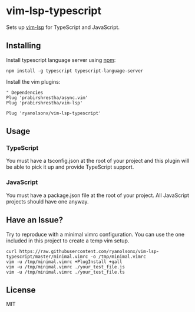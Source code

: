# vim-lsp-typescript

Sets up [vim-lsp](https://github.com/prabirshrestha/vim-lsp) for TypeScript and JavaScript.

## Installing

Install typescript language server using [npm](https://www.npmjs.com):

```
npm install -g typescript typescript-language-server
```

Install the vim plugins:

```viml
" Dependencies
Plug 'prabirshrestha/async.vim'
Plug 'prabirshrestha/vim-lsp'

Plug 'ryanolsonx/vim-lsp-typescript'
```

## Usage

### TypeScript

You must have a tsconfig.json at the root of your project and this plugin will be able to pick it up and provide TypeScript support.

### JavaScript

You must have a package.json file at the root of your project. All JavaScript projects should have one anyway.

## Have an Issue?

Try to reproduce with a minimal vimrc configuration. You can use the one included in this project to create a temp vim setup.

```
curl https://raw.githubusercontent.com/ryanolsonx/vim-lsp-typescript/master/minimal.vimrc -o /tmp/minimal.vimrc
vim -u /tmp/minimal.vimrc +PlugInstall +qall
vim -u /tmp/minimal.vimrc ./your_test_file.js
vim -u /tmp/minimal.vimrc ./your_test_file.ts
```

## License

MIT
